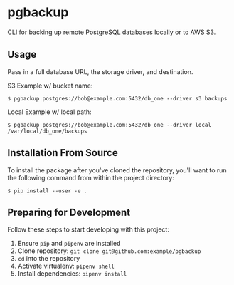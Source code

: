 pgbackup
========
 
CLI for backing up remote PostgreSQL databases locally or to AWS S3.
 
## Usage
 
Pass in a full database URL, the storage driver, and destination.
 
S3 Example w/ bucket name:
 
```
$ pgbackup postgres://bob@example.com:5432/db_one --driver s3 backups
```

Local Example w/ local path:

```
$ pgbackup postgres://bob@example.com:5432/db_one --driver local /var/local/db_one/backups
```

## Installation From Source
To install the package after you've cloned the repository, you'll want to run the following command from within the     project directory:
```
$ pip install --user -e .
```

## Preparing for Development

Follow these steps to start developing with this project:

1. Ensure `pip` and `pipenv` are installed
2. Clone repository: `git clone git@github.com:example/pgbackup`
3. `cd` into the repository
4. Activate virtualenv: `pipenv shell`
5. Install dependencies: `pipenv install`
